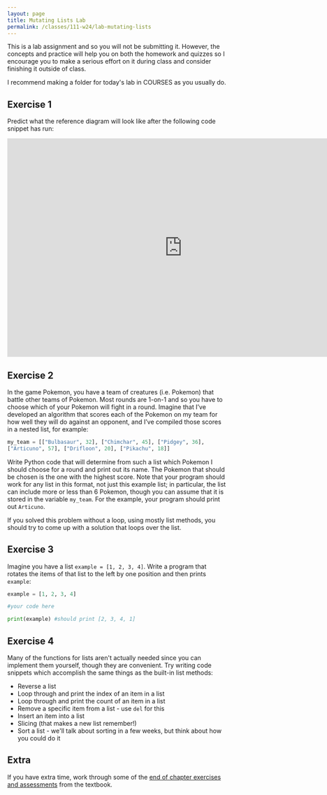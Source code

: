 ```yaml
---
layout: page
title: Mutating Lists Lab 
permalink: /classes/111-w24/lab-mutating-lists
---
```


This is a lab assignment and so you will not be submitting it.
However, the concepts and practice will help you on both the homework and quizzes so I encourage you to make a serious effort on it during class and consider finishing it outside of class.

I recommend making a folder for today's lab in COURSES as you usually do.

## Exercise 1
Predict what the reference diagram will look like after the following code snippet has run:
<iframe width="800" height="500" frameborder="0" src="https://pythontutor.com/iframe-embed.html#code=my_list%20%3D%20%5B1,%202,%203,%204%5D%0Amy_other_list%20%3D%20my_list%0Amy_list%5B0%5D%20%3D%205%0Amy_other_list%5B1%5D%20%3D%204&codeDivHeight=400&codeDivWidth=350&cumulative=false&curInstr=0&heapPrimitives=true&origin=opt-frontend.js&py=3&rawInputLstJSON=%5B%5D&textReferences=false"> </iframe>

## Exercise 2
In the game Pokemon, you have a team of creatures (i.e. Pokemon) that battle other teams of
Pokemon. 
Most rounds are 1-on-1 and so you have to choose which of your Pokemon will fight in
a round. 
Imagine that I’ve developed an algorithm that scores each of the Pokemon on my team
for how well they will do against an opponent, and I’ve compiled those scores in a nested list, for
example:

```python
my_team = [["Bulbasaur", 32], ["Chimchar", 45], ["Pidgey", 36],
["Articuno", 57], ["Drifloon", 20], ["Pikachu", 18]]
```

Write Python code that will determine from such a list which Pokemon I should choose for a
round and print out its name. The Pokemon that should be chosen is the one with the highest
score. Note that your program should work for any list in this format, not just this example list;
in particular, the list can include more or less than 6 Pokemon, though you can assume that it is
stored in the variable `my_team`. For the example, your program should print out `Articuno`.

If you solved this problem without a loop, using mostly list methods, you should try to come up with a solution that loops over the list.

## Exercise 3
Imagine you have a list `example = [1, 2, 3, 4]`. Write a program that rotates the items of that list to the left by one position and then prints `example`:

```python
example = [1, 2, 3, 4]

#your code here

print(example) #should print [2, 3, 4, 1]
```

## Exercise 4
Many of the functions for lists aren't actually needed since you can implement them yourself, though they are convenient.
Try writing code snippets which accomplish the same things as the built-in list methods:
* Reverse a list
* Loop through and print the index of an item in a list
* Loop through and print the count of an item in a list
* Remove a specific item from a list - use `del` for this
* Insert an item into a list
* Slicing (that makes a new list remember!)
* Sort a list - we'll talk about sorting in a few weeks, but think about how you could do it

## Extra
If you have extra time, work through some of the [end of chapter exercises and assessments](https://moodle.carleton.edu/mod/lti/view.php?id=907888) from the textbook.